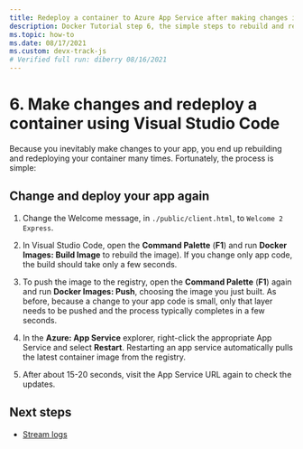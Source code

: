 ```yaml
---
title: Redeploy a container to Azure App Service after making changes in Visual Studio Code
description: Docker Tutorial step 6, the simple steps to rebuild and redeploy a container image.
ms.topic: how-to
ms.date: 08/17/2021
ms.custom: devx-track-js
# Verified full run: diberry 08/16/2021
---
```


# 6. Make changes and redeploy a container using Visual Studio Code

Because you inevitably make changes to your app, you end up rebuilding and redeploying your container many times. Fortunately, the process is simple:

## Change and deploy your app again

1. Change the Welcome message, in `./public/client.html`, to `Welcome 2 Express`.

1. In Visual Studio Code, open the **Command Palette** (**F1**) and run **Docker Images: Build Image** to rebuild the image). If you change only app code, the build should take only a few seconds.

1. To push the image to the registry, open the **Command Palette** (**F1**) again and run **Docker Images: Push**, choosing the image you just built. As before, because a change to your app code is small, only that layer needs to be pushed and the process typically completes in a few seconds.

1. In the **Azure: App Service** explorer, right-click the appropriate App Service and select **Restart**. Restarting an app service automatically pulls the latest container image from the registry.

1. After about 15-20 seconds, visit the App Service URL again to check the updates.

## Next steps

* [Stream logs](tutorial-vscode-docker-node-07.md)